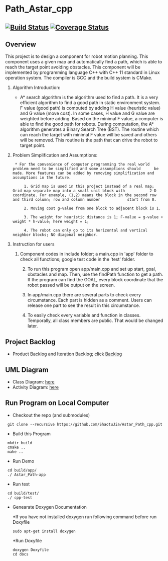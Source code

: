 # Path_Astar_cpp
[![Build Status](https://travis-ci.org/ShaotuJia/Astar_Path_cpp.svg?branch=master)](https://travis-ci.org/ShaotuJia/Astar_Path_cpp)
[![Coverage Status](https://coveralls.io/repos/github/ShaotuJia/Find_Path_Astar/badge.svg?branch=master)](https://coveralls.io/github/ShaotuJia/Find_Path_Astar?branch=master)
---

## Overview

This project is to design a component for robot motion planning. This component uses a given map and automatically find a path, which is able to reach the target point avoiding obstacles. This component will be implemented by programming language C++ with C++ 11 standard in Linux operation system. The compiler is GCC and the build system is CMake.

1. Algorithm Introduction:

	* A* search algorithm is the algorithm used to find a path. It is a very efficient algorithm to find a good path in 		static environment system. F value (good path) is computed by adding H value (heuristic value) and G value (move cost). 	In some cases, H value and G value are weighted before adding. Based on the minimal F value, a computer is able to find 	the good path for robots. During computation, the A* algorithm generates a Binary Search Tree (BST). The routine which 		can reach the target with minimal F value will be saved and others will be removed. This routine is the path that can 		drive the robot to target point.

2. Problem Simplification and Assumptions: 

     	* For the convenience of computer programming the real world problem need to be simplified and some assumptions should 		be made. More features can be added by removing simplification and assumptions in the future.  

    		1. Grid map is used in this project instead of a real map; Grid map separate map into a small unit block with 			2-D coordinate. For example, (1,2) means the block in the second row and third column; row and column number 			start from 0. 

    		2. Moving cost g-value from one block to adjacent block is 1.

    		3. The weight for heuristic distance is 1; F-value = g-value + weight * h-value; here weight = 1;

    		4. The robot can only go to its horizontal and vertical neighbor blocks; NO diagonal neighbor.

3. Instruction for users
	1. Component codes in include folder; a main.cpp in 'app' folder to check all functions; google test code in the 'test' 	folder. 

    	2. To run this program open app/main.cpp and set up start, goal, obstacles and map. Then, use the findPath function to 		get a path. If the program can find the GOAL, every block coordinate that the robot passed will be output on the 		screen. 

    	3. In app/main.cpp there are several parts to check every circumstance. Each part is hidden as a comment. Users can 		release one part to see the result in this circumstance. 

    	4. To easily check every variable and function in classes. Temporally, all class members are public. That would be 		changed later.      

## Project Backlog

- Product Backlog and Iteration Backlog; click [Backlog](https://docs.google.com/a/terpmail.umd.edu/spreadsheets/d/1_wuH_sjkEKzCIiHdhb8TNDC5xYZSNvnsnW_ek6CWaD0/edit?usp=sharing)

## UML Diagram

- Class Diagram: [here](https://www.lucidchart.com/invitations/accept/17cc5971-77db-40b6-a806-f4a2229acef4)
- Activity Diagram: [here](https://www.lucidchart.com/invitations/accept/bac51de0-591d-472c-8e74-b2e5685c2957)

## Run Program on Local Computer

* Checkout the repo (and submodules)
```
 git clone --recursive https://github.com/ShaotuJia/Astar_Path_cpp.git
```
* Build this Program 
```
 mkdir build
 cmake ..
 make ..
```
* Run Demo
```
 cd build/app/
 ./ Astar_Path-app
```
* Run test
```
 cd build/test/
 ./ cpp-test
```
* Genearate Doxygen Documentation

	*If you have not installed doxygen run following command before run Doxyfile
	```
	sudo apt-get install doxygen
	```
	*Run Doxyfile
	```
 	doxygen Doxyfile
 	cd docs
	```
